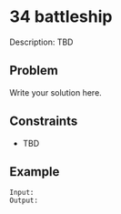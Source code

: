 # 34 battleship

Description: TBD

## Problem

Write your solution here.

## Constraints

- TBD

## Example

```
Input:
Output:
```

